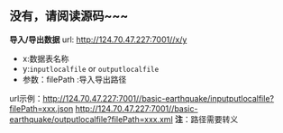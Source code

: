 ## 没有，请阅读源码~~~


**导入/导出数据**
url: http://124.70.47.227:7001//x/y
- x:数据表名称
- y:`inputlocalfile`  or `outputlocalfile`    
- 参数：filePath :导入导出路径

url示例：http://124.70.47.227:7001//basic-earthquake/inputputlocalfile?filePath=xxx.json
        http://124.70.47.227:7001//basic-earthquake/outputlocalfile?filePath=xxx.xml
**注**：路径需要转义
	
